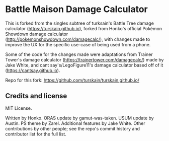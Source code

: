Battle Maison Damage Calculator
=======================

This is forked from the singles subtree of turksain's Battle Tree damage calculator (https://turskain.github.io), forked from Honko's official Pokémon Showdown damage calculator (http://pokemonshowdown.com/damagecalc/), with changes made to improve the UX for the specific use-case of being used from a phone.

Some of the code for the changes made were adaptations from Trainer Tower's damage calculator (https://trainertower.com/damagecalc/) made by Jake White, and cant say's/LegoFigure11's damage calculator based off of it (https://cantsay.github.io). 

Repo for this fork:
https://github.com/turskain/turskain.github.io/


Credits and license
-------------------

MIT License.

Written by Honko. ORAS update by gamut-was-taken. USUM update by Austin. PS theme by Zarel. Additional features by Jake White. Other
contributions by other people; see the repo's commit history and contributor list for the full list.
